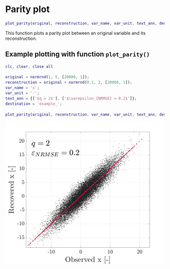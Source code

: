 # Parity plot

```matlab
plot_parity(original, reconstruction, var_name, var_unit, text_ann, destination)
```

This function plots a parity plot between an original variable and its reconstruction.


## Example plotting with function `plot_parity()`

```matlab
clc, clear, close all

original = normrnd(1, 5, [20000, 1]);
reconstruction = original + normrnd(0.1, 2, [20000, 1]);
var_name = 'x';
var_unit = '-';
text_ann = {['$q = 2$'], ['$\varepsilon_{NRMSE} = 0.2$']};
destination = 'example_';

plot_parity(original, reconstruction, var_name, var_unit, text_ann, destination)
```

![Screenshot](example.png)
